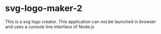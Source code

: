 # svg-logo-maker-2
This is a svg logo creator. This application can not be launched in browser and uses a console line interface of Node.js
